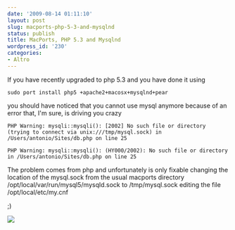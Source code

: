 ```yaml
---
date: '2009-08-14 01:11:10'
layout: post
slug: macports-php-5-3-and-mysqlnd
status: publish
title: MacPorts, PHP 5.3 and Mysqlnd
wordpress_id: '230'
categories:
- Altro
---
```


If you have recently upgraded to php 5.3 and you have done it using
```
sudo port install php5 +apache2+macosx+mysqlnd+pear
```

you should have noticed that you cannot use mysql anymore because of an error that, I'm sure, is driving you crazy
```
PHP Warning: mysqli::mysqli(): [2002] No such file or directory (trying to connect via unix:///tmp/mysql.sock) in /Users/antonio/Sites/db.php on line 25

PHP Warning: mysqli::mysqli(): (HY000/2002): No such file or directory in /Users/antonio/Sites/db.php on line 25
```
The problem comes from php and unfortunately is only fixable changing the location of the mysql.sock from the usual macports directory /opt/local/var/run/mysql5/mysqld.sock to /tmp/mysql.sock editing the file /opt/local/etc/my.cnf

;)



![](http://img.zemanta.com/pixy.gif?x-id=fd3d1936-a860-8902-9c80-550350a26902)
